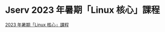 # Jserv 2023 年暑期「Linux 核心」課程

[2023 年暑期「Linux 核心」課程](https://hackmd.io/@sysprog/linux2023-summer/https%3A%2F%2Fhackmd.io%2F%40sysprog%2FSJxzu7zo3?fbclid=IwAR2CtDrQst_tIfP8tkswRjArStIrVj9fHbAtcA2KU9REcpD91p5DxYJUbjg)  
